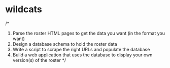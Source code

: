 # wildcats

/*
1. Parse the roster HTML pages to get the data you want (in the format you want)
2. Design a database schema to hold the roster data
3. Write a script to scrape the right URLs and populate the database
4. Build a web application that uses the database to display your own version(s) of the roster
*/
